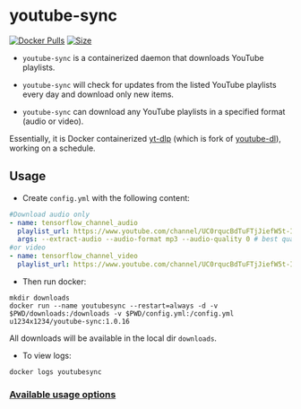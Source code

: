 # youtube-sync

[![Docker Pulls](https://img.shields.io/docker/cloud/build/u1234x1234/youtube-sync.svg?style=flat-square)](https://hub.docker.com/r/u1234x1234/youtube-sync/)
[![Size](https://badgen.net/docker/size/u1234x1234/youtube-sync/1.0.12/arm64)](https://hub.docker.com/r/u1234x1234/youtube-sync/)


* `youtube-sync` is a containerized daemon that downloads YouTube playlists.

* `youtube-sync` will check for updates from the listed YouTube playlists every day and download only new items.

* `youtube-sync` can download any YouTube playlists in a specified format (audio or video).


Essentially, it is Docker containerized [yt-dlp](https://github.com/yt-dlp/yt-dlp) (which is fork of [youtube-dl](https://github.com/rg3/youtube-dl/)), working on a schedule.

## Usage

* Create `config.yml` with the following content:
```yaml
#Download audio only
- name: tensorflow_channel_audio
  playlist_url: https://www.youtube.com/channel/UC0rqucBdTuFTjJiefW5t-IQ/videos
  args: --extract-audio --audio-format mp3 --audio-quality 0 # best quality
#or video
- name: tensorflow_channel_video
  playlist_url: https://www.youtube.com/channel/UC0rqucBdTuFTjJiefW5t-IQ/videos
```

* Then run docker:
```
mkdir downloads
docker run --name youtubesync --restart=always -d -v $PWD/downloads:/downloads -v $PWD/config.yml:/config.yml u1234x1234/youtube-sync:1.0.16
```
All downloads will be available in the local dir `downloads`.

* To view logs:
```
docker logs youtubesync
```


### [Available usage options](https://github.com/yt-dlp/yt-dlp#usage-and-options)

